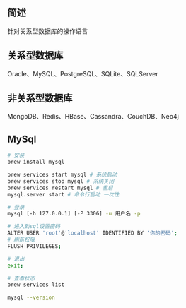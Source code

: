 ## 简述
针对关系型数据库的操作语言

## 关系型数据库
Oracle、MySQL、PostgreSQL、SQLite、SQLServer

## 非关系型数据库
MongoDB、Redis、HBase、Cassandra、CouchDB、Neo4j

## MySql 

```bash
# 安装
brew install mysql

brew services start mysql # 系统启动
brew services stop mysql # 系统关闭
brew services restart mysql # 重启
mysql.server start # 命令行启动 一次性

# 登录
mysql [-h 127.0.0.1] [-P 3306] -u 用户名 -p

# 进入到sql设置密码
ALTER USER 'root'@'localhost' IDENTIFIED BY '你的密码';
# 刷新权限
FLUSH PRIVILEGES;

# 退出
exit;

# 查看状态
brew services list

mysql --version
```


